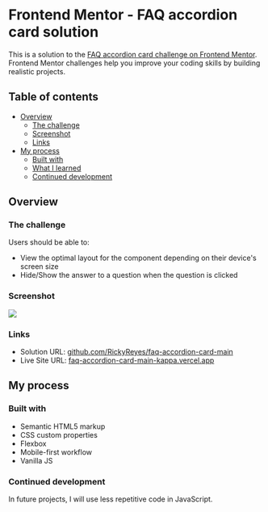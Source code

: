 # Frontend Mentor - FAQ accordion card solution

This is a solution to the [FAQ accordion card challenge on Frontend Mentor](https://www.frontendmentor.io/challenges/faq-accordion-card-XlyjD0Oam). Frontend Mentor challenges help you improve your coding skills by building realistic projects. 

## Table of contents

- [Overview](#overview)
  - [The challenge](#the-challenge)
  - [Screenshot](#screenshot)
  - [Links](#links)
- [My process](#my-process)
  - [Built with](#built-with)
  - [What I learned](#what-i-learned)
  - [Continued development](#continued-development)

## Overview

### The challenge

Users should be able to:

- View the optimal layout for the component depending on their device's screen size
- Hide/Show the answer to a question when the question is clicked

### Screenshot

![](./design/screenshot.jpg)


### Links

- Solution URL: [github.com/RickyReyes/faq-accordion-card-main](https://github.com/RickyReyes/faq-accordion-card-main)
- Live Site URL: [faq-accordion-card-main-kappa.vercel.app](https://faq-accordion-card-main-kappa.vercel.app/)

## My process

### Built with

- Semantic HTML5 markup
- CSS custom properties
- Flexbox
- Mobile-first workflow
- Vanilla JS

### Continued development

In future projects, I will use less repetitive code in JavaScript.
